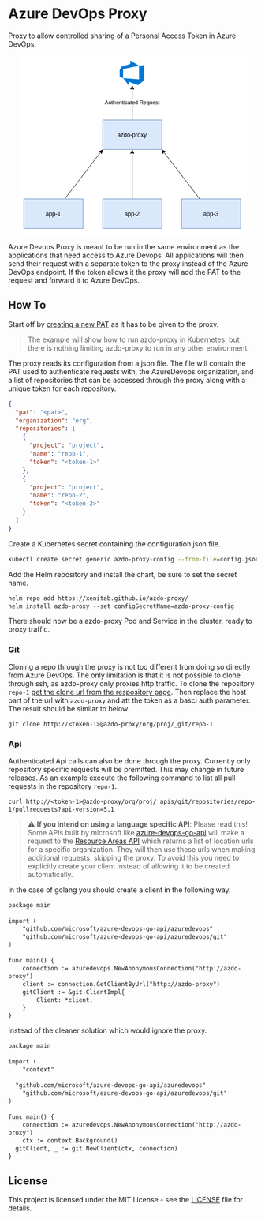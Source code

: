 # Azure DevOps Proxy
Proxy to allow controlled sharing of a Personal Access Token in Azure DevOps.

<p align="center">
  <img src="./assets/architecture.png">
</p>

Azure Devops Proxy is meant to be run in the same environment as the applications that need
access to Azure Devops. All applications will then send their request with a separate token
to the proxy instead of the Azure DevOps endpoint. If the token allows it the proxy will add
the PAT to the request and forward it to Azure DevOps.

## How To
Start off by [creating a new PAT](https://docs.microsoft.com/en-us/azure/devops/organizations/accounts/use-personal-access-tokens-to-authenticate?view=azure-devops&tabs=preview-page) as it has to be given to the proxy.

> The example will show how to run azdo-proxy in Kubernetes, but there is nothing limiting azdo-proxy to run in any other environment.

The proxy reads its configuration from a json file. The file will contain the PAT used to authenticate requests with, the AzureDevops organization, and a list of repositories that can be accessed through the proxy along with a unique token for each repository.
```json
{
  "pat": "<pat>",
  "organization": "org",
  "repositories": [
    {
      "project": "project",
      "name": "repo-1",
      "token": "<token-1>"
    },
    {
      "project": "project",
      "name": "repo-2",
      "token": "<token-2>"
    }
  ]
}
```

Create a Kubernetes secret containing the configuration json file.
```bash
kubectl create secret generic azdo-proxy-config --from-file=config.json
```

Add the Helm repository and install the chart, be sure to set the secret name.
```
helm repo add https://xenitab.github.io/azdo-proxy/
helm install azdo-proxy --set configSecretName=azdo-proxy-config
```

There should now be a azdo-proxy Pod and Service in the cluster, ready to proxy traffic.

### Git
Cloning a repo through the proxy is not too different from doing so directly from Azure DevOps.
The only limitation is that it is not possible to clone through ssh, as azdo-proxy only proxies http traffic.
To clone the repository `repo-1` [get the clone url from the respository page](https://docs.microsoft.com/en-us/azure/devops/repos/git/clone?view=azure-devops&tabs=visual-studio#get-the-clone-url-to-your-repo).
Then replace the host part of the url with `azdo-proxy` and att the token as a basci auth parameter.
The result should be similar to below.
```
git clone http://<token-1>@azdo-proxy/org/proj/_git/repo-1
```

### Api
Authenticated Api calls can also be done through the proxy. Currently only repository specific requests will be premitted. This may change in future releases. As an example execute the following command to list all pull requests in the repository `repo-1`.
```
curl http://<token-1>@azdo-proxy/org/proj/_apis/git/repositories/repo-1/pullrequests?api-version=5.1
```

> :warning: **If you intend on using a language specific API**: Please read this!
Some APIs built by microsoft like [azure-devops-go-api](https://github.com/microsoft/azure-devops-go-api) will make a request to the [Resource Areas API](https://docs.microsoft.com/en-us/azure/devops/extend/develop/work-with-urls?view=azure-devops&tabs=http#how-to-get-an-organizations-url) which returns a list of location urls for a specific organization. They will then use those urls when making additional requests, skipping the proxy. To avoid this you need to explicitly create your client instead of allowing it to be created automatically.

In the case of golang you should create a client in the following way.
```golang
package main

import (
	"github.com/microsoft/azure-devops-go-api/azuredevops"
	"github.com/microsoft/azure-devops-go-api/azuredevops/git"
)

func main() {
	connection := azuredevops.NewAnonymousConnection("http://azdo-proxy")
	client := connection.GetClientByUrl("http://azdo-proxy")
	gitClient := &git.ClientImpl{
		Client: *client,
	}
}
```

Instead of the cleaner solution which would ignore the proxy.
```
package main

import (
	"context"

  "github.com/microsoft/azure-devops-go-api/azuredevops"
	"github.com/microsoft/azure-devops-go-api/azuredevops/git"
)

func main() {
	connection := azuredevops.NewAnonymousConnection("http://azdo-proxy")
	ctx := context.Background()
  gitClient, _ := git.NewClient(ctx, connection)
}
```

## License
This project is licensed under the MIT License - see the [LICENSE](LICENSE) file for details.

